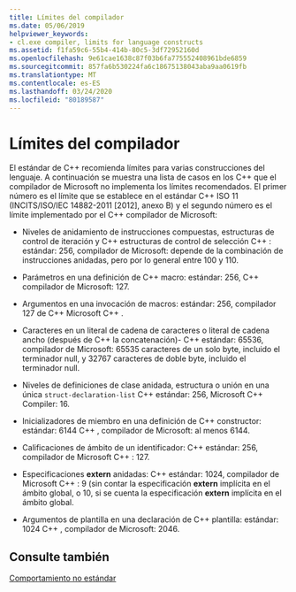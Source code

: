 ```yaml
---
title: Límites del compilador
ms.date: 05/06/2019
helpviewer_keywords:
- cl.exe compiler, limits for language constructs
ms.assetid: f1fa59c6-55b4-414b-80c5-3df72952160d
ms.openlocfilehash: 9e61cae1638c87f03b6fa775552408961bde6859
ms.sourcegitcommit: 857fa6b530224fa6c18675138043aba9aa0619fb
ms.translationtype: MT
ms.contentlocale: es-ES
ms.lasthandoff: 03/24/2020
ms.locfileid: "80189587"
---
```

# <a name="compiler-limits"></a>Límites del compilador

El estándar de C++ recomienda límites para varias construcciones del lenguaje. A continuación se muestra una lista de casos en los C++ que el compilador de Microsoft no implementa los límites recomendados. El primer número es el límite que se establece en el estándar C++ ISO 11 (INCITS/ISO/IEC 14882-2011 [2012], anexo B) y el segundo número es el límite implementado por el C++ compilador de Microsoft:

- Niveles de anidamiento de instrucciones compuestas, estructuras de control de iteración y C++ estructuras de control de selección C++ : estándar: 256, compilador de Microsoft: depende de la combinación de instrucciones anidadas, pero por lo general entre 100 y 110.

- Parámetros en una definición de C++ macro: estándar: 256, C++ compilador de Microsoft: 127.

- Argumentos en una invocación de macros: estándar: 256, compilador 127 de C++ Microsoft C++ .

- Caracteres en un literal de cadena de caracteres o literal de cadena ancho (después de C++ la concatenación)- C++ estándar: 65536, compilador de Microsoft: 65535 caracteres de un solo byte, incluido el terminador null, y 32767 caracteres de doble byte, incluido el terminador null.

- Niveles de definiciones de clase anidada, estructura o unión en una única `struct-declaration-list` C++ estándar: 256, Microsoft C++ Compiler: 16.

- Inicializadores de miembro en una definición de C++ constructor: estándar: 6144 C++ , compilador de Microsoft: al menos 6144.

- Calificaciones de ámbito de un identificador: C++ estándar: 256, compilador de Microsoft C++ : 127.

- Especificaciones **extern** anidadas: C++ estándar: 1024, compilador de Microsoft C++ : 9 (sin contar la especificación **extern** implícita en el ámbito global, o 10, si se cuenta la especificación **extern** implícita en el ámbito global.

- Argumentos de plantilla en una declaración de C++ plantilla: estándar: 1024 C++ , compilador de Microsoft: 2046.

## <a name="see-also"></a>Consulte también

[Comportamiento no estándar](../cpp/nonstandard-behavior.md)
